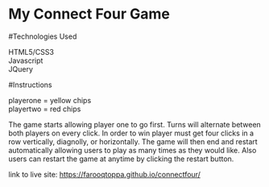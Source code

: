 # My Connect Four Game

#Technologies Used

HTML5/CSS3  </br>
Javascript  </br>
JQuery

#Instructions 

playerone = yellow chips  </br>
playertwo = red chips

The game starts allowing player one to go first. Turns will alternate between both players on every click. In order to win player must get four clicks in a row vertically, diagnolly, or horizontally. The game will then end and restart automatically allowing users to play as many times as they would like. Also users can restart the game at anytime by clicking the restart button.

link to live site:   https://farooqtoppa.github.io/connectfour/


